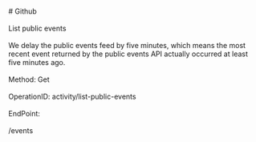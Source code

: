 <br>#     Github</br>
<br>List public events</br>
<br>We delay the public events feed by five minutes, which means the most recent event returned by the public events API actually occurred at least five minutes ago.</br>
<br>Method: Get</br>
<br>OperationID: activity/list-public-events</br>
<br>EndPoint:</br>
<br>/events</br>
